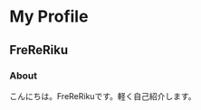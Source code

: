 # My Profile
## FreReRiku

### About
こんにちは。FreReRikuです。軽く自己紹介します。

<!---
FreReRiku/FreReRiku is a ✨ special ✨ repository because its `README.md` (this file) appears on your GitHub profile.
You can click the Preview link to take a look at your changes.
--->
